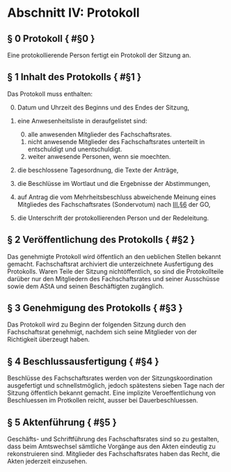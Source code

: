 # Abschnitt IV: Protokoll
## § 0 Protokoll { #§0 }
Eine protokollierende Person fertigt ein Protokoll der Sitzung an.


## § 1 Inhalt des Protokolls { #§1 }
Das Protokoll muss enthalten:

0. <a name="§1.0">Datum und Uhrzeit des Beginns und des Endes der Sitzung,</a>
1. <a name="§1.1">eine Anwesenheitsliste in deraufgelistet sind:</a>
	
	0. <a name="§1.1.0">alle anwesenden Mitglieder des Fachschaftsrates.</a>
	1. <a name="§1.1.1">nicht anwesende Mitglieder des Fachschaftsrates unterteilt in entschuldigt und unentschuldigt.</a>
	2. <a name="§1.1.2">weiter anwesende Personen, wenn sie moechten.</a>

2. <a name="§1.2">die beschlossene Tagesordnung, die Texte der Anträge,</a>
3. <a name="§1.3">die Beschlüsse im Wortlaut und die Ergebnisse der Abstimmungen,</a>
4. <a name="§1.4">auf Antrag die vom Mehrheitsbeschluss abweichende Meinung eines Mitgliedes des
Fachschaftsrates (Sondervotum) nach [III.§6](./Abschnitt_3_Beschlussfassung.md#§6) der GO,</a>
5. <a name="§1.5">die Unterschrift der protokollierenden Person und der Redeleitung.</a>
## § 2 Veröffentlichung des Protokolls { #§2 }
Das genehmigte Protokoll wird öffentlich an den ueblichen Stellen bekannt gemacht.
Fachschaftsrat archiviert die unterzeichnete Ausfertigung des Protokolls. Waren Teile der Sitzung
nichtöffentlich, so sind die Protokollteile darüber nur den Mitgliedern des Fachschaftsrates und
seiner Ausschüsse sowie dem AStA und seinen Beschäftigten zugänglich.
## § 3 Genehmigung des Protokolls { #§3 }
Das Protokoll wird zu Beginn der folgenden Sitzung durch den Fachschaftsrat genehmigt, nachdem
sich seine Mitglieder von der Richtigkeit überzeugt haben.
## § 4 Beschlussausfertigung { #§4 }
Beschlüsse des Fachschaftsrates werden von der Sitzungskoordination ausgefertigt und schnellstmöglich, jedoch spätestens sieben Tage nach der Sitzung öffentlich bekannt gemacht. Eine implizite Veroeffentlichung von Beschluessen im Protkollen reicht, ausser bei Dauerbeschluessen.
## § 5 Aktenführung { #§5 }
Geschäfts- und Schriftführung des Fachschaftsrates sind so zu gestalten, dass beim Amtswechsel sämtliche Vorgänge aus den Akten eindeutig zu rekonstruieren sind. Mitglieder des Fachschaftsrates haben das Recht, die Akten jederzeit einzusehen.